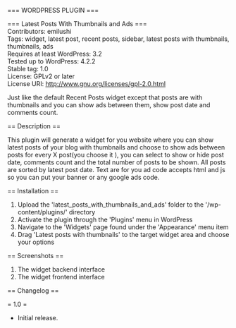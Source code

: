 === WORDPRESS PLUGIN ===<br />

=== Latest Posts With Thumbnails and Ads ===<br />
Contributors: emilushi<br />
Tags: widget, latest post, recent posts, sidebar, latest posts with thumbnails, thumbnails, ads<br />
Requires at least WordPress: 3.2<br />
Tested up to WordPress: 4.2.2<br />
Stable tag: 1.0<br />
License: GPLv2 or later<br />
License URI: http://www.gnu.org/licenses/gpl-2.0.html<br />

Just like the default Recent Posts widget except that posts are with thumbnails and you can show ads between them, show post date and comments count.

== Description ==

This plugin will generate a widget for you website where you can show latest posts of your blog with thumbnails and choose to show ads between posts for every X post(you choose it ), you can select to show or hide post date, comments count and the total number of posts to be shown. All posts are sorted by latest post date. Text are for you ad code accepts html and js so you can put your banner or any google ads code.

== Installation ==

1. Upload the 'latest_posts_with_thumbnails_and_ads' folder to the '/wp-content/plugins/' directory
2. Activate the plugin through the 'Plugins' menu in WordPress
3. Navigate to the 'Widgets' page found under the 'Appearance' menu item
4. Drag 'Latest posts with thumbnails' to the target widget area and choose your options

== Screenshots ==

1. The widget backend interface
2. The widget frontend interface

== Changelog ==

= 1.0 =
* Initial release.
